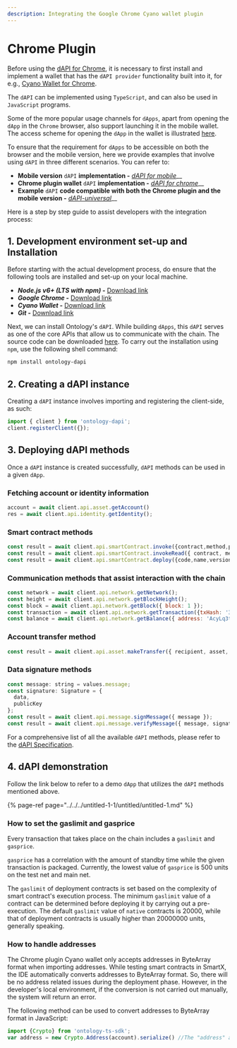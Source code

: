 ```yaml
---
description: Integrating the Google Chrome Cyano wallet plugin
---
```


# Chrome Plugin

Before using the [dAPI for Chrome](https://github.com/ontio/ontology-dapi), it is necessary to first install and implement a wallet that has the `dAPI provider` functionality built into it, for e.g., [Cyano Wallet for Chrome](https://github.com/OntologyCommunityDevelopers/cyano-wallet).

The `dAPI` can be implemented using `TypeScript`, and can also be used in `JavaScript` programs.

Some of the more popular usage channels for `dApps`, apart from opening the `dApp` in the `Chrome` browser, also support launching it in the mobile wallet. The access scheme for opening the `dApp` in the wallet is illustrated [here](https://dev-docs.ont.io/#/docs-cn/dApp-Integration/01-DAppDocking-Wallet-Opens-DApp).

To ensure that the requirement for `dApps` to be accessible on both the browser and the mobile version, here we provide examples that involve using `dAPI` in three different scenarios. You can refer to:

* **Mobile version** `dAPI` **implementation -** [_dAPI for mobile_](https://github.com/ontio-cyano/cyano-bridge)\_\_
* **Chrome plugin wallet** `dAPI` **implementation -** [_dAPI for chrome_](https://github.com/ontio/ontology-dapi)\_\_
* **Example** `dAPI` **code compatible with both the Chrome plugin and the mobile version -** [_dAPI-universal_](https://github.com/ontio-cyano/dapi-universal)\_\_

Here is a step by step guide to assist developers with the integration process:

## 1. Development environment set-up and Installation

Before starting with the actual development process, do ensure that the following tools are installed and set-up on your local machine.

* _**Node.js v6+  \(LTS with npm\) -**_ [Download link](https://nodejs.org/en/download/)
* _**Google Chrome -**_ [Download link](https://www.google.com/chrome/)
* _**Cyano Wallet -**_ [Download link](https://chrome.google.com/webstore/detail/ontology-web-wallet/dkdedlpgdmmkkfjabffeganieamfklkm)
* _**Git -**_ [Download link](https://git-scm.com/downloads)

Next, we can install Ontology's `dAPI`. While building `dApps`, this `dAPI` serves as one of the core APIs that allow us to communicate with the chain. The source code can be downloaded [here](https://github.com/ontio/ontology-dapi). To carry out the installation using `npm`, use the following shell command:

```bash
npm install ontology-dapi
```

## 2. Creating a dAPI instance

Creating a `dAPI` instance involves importing and registering the client-side, as such:

```javascript
import { client } from 'ontology-dapi';
client.registerClient({});
```

## 3. Deploying dAPI methods

Once a `dAPI` instance is created successfully, `dAPI` methods can be used in a given `dApp`.

### Fetching account or identity information

```javascript
account = await client.api.asset.getAccount()
res = await client.api.identity.getIdentity();
```

### **Smart contract methods**

```javascript
const result = await client.api.smartContract.invoke({contract,method,parameters,gasPrice,gasLimit,requireIdentity});
const result = await client.api.smartContract.invokeRead({ contract, method, parameters });
const result = await client.api.smartContract.deploy({code,name,version,author,email,description,needStorage,gasPrice,gasLimit});
```

### **Communication methods that assist interaction with the chain**

```javascript
const network = await client.api.network.getNetwork();
const height = await client.api.network.getBlockHeight();
const block = await client.api.network.getBlock({ block: 1 });
const transaction = await client.api.network.getTransaction({txHash: '314e24e5bb0bd88852b2f13e673e5dcdfd53bdab909de8b9812644d6871bc05f'});
const balance = await client.api.network.getBalance({ address: 'AcyLq3tokVpkMBMLALVMWRdVJ83TTgBUwU' });
```

### **Account transfer method**

```javascript
const result = await client.api.asset.makeTransfer({ recipient, asset, amount });
```

### Data signature methods

```javascript
const message: string = values.message;
const signature: Signature = {
  data,
  publicKey
};
const result = await client.api.message.signMessage({ message });
const result = await client.api.message.verifyMessage({ message, signature });
```

For a comprehensive list of all the available `dAPI` methods, please refer to the [dAPI Specification](https://github.com/backslash47/OEPs/blob/oep-dapp-api/OEP-6/OEP-6.mediawiki). 

## 4. dAPI demonstration

Follow the link below to refer to a demo `dApp` that utilizes the `dAPI` methods mentioned above.

{% page-ref page="../../../untitled-1-1/untitled/untitled-1.md" %}

### How to set the gaslimit and gasprice

Every transaction that takes place on the chain includes a `gaslimit` and `gasprice`.

`gasprice` has a correlation with the amount of standby time while the given transaction is packaged. Currently, the lowest value of `gasprice` is 500 units on the test net and main net.

The `gaslimit` of deployment contracts is set based on the complexity of smart contract's execution process. The minimum `gaslimit` value of a contract can be determined before deploying it by carrying out a pre-execution. The default `gaslimit` value of `native` contracts is 20000, while that of deployment contracts is usually higher than 20000000 units, generally speaking.

### How to handle addresses

The Chrome plugin Cyano wallet only accepts addresses in ByteArray format when importing addresses. While testing smart contracts in SmartX, the IDE automatically converts addresses to ByteArray format. So, there will be no address related issues during the deployment phase. However, in the developer's local environment, if the conversion is not carried out manually, the system will return an error.

The following method can be used to convert addresses to ByteArray format in JavaScript:

```javascript
import {Crypto} from 'ontology-ts-sdk';
var address = new Crypto.Address(account).serialize() //The "address" assigned here is in ByteArray format
```



